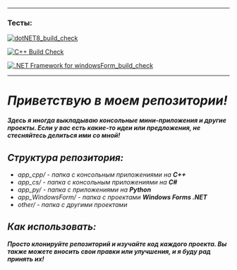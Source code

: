 -------------------------
### Тесты:
[![dotNET8_build_check](https://github.com/Schrodinger71/Lesson/actions/workflows/dotnet8_build_check.yml/badge.svg?branch=main)](https://github.com/Schrodinger71/Lesson/actions/workflows/dotnet8_build_check.yml)

[![C++ Build Check](https://github.com/Schrodinger71/Lesson/actions/workflows/build_cpp_check.yml/badge.svg?branch=main)](https://github.com/Schrodinger71/Lesson/actions/workflows/build_cpp_check.yml)

[![.NET Framework for windowsForm_build_check](https://github.com/Schrodinger71/Lesson/actions/workflows/windowsForm_build_check.yml/badge.svg?branch=main)](https://github.com/Schrodinger71/Lesson/actions/workflows/windowsForm_build_check.yml)

--------------------------
# ***Приветствую в моем репозитории!***

***Здесь я иногда выкладываю консольные мини-приложения и другие проекты. Если у вас есть какие-то идеи или предложения, не стесняйтесь делиться ими со мной!***

## ***Структура репозитория:***

- *app_cpp/ - папка с консольным приложениями на **C++***
- *app_cs/ - папка с консольным приложениями на **C#***
- *app_py/ - папка с приложениями на **Python***
- *app_WindowsForm/ - папка с проектами **Windows Forms .NET***
- *other/ - папка с другими проектами*


## ***Как использовать:***

***Просто клонируйте репозиторий и изучайте код каждого проекта. Вы также можете вносить свои правки или улучшения, и я буду рад принять их!***

